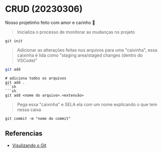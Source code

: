 # CRUD (20230306)

Nosso projetinho feito com amor e carinho 💜

> Inicializa o processo de monitorar as mudanças no projeto
```
git init
```

> Adicionar as alterações feitas nos arquivos para uma "caixinha", essa caixinha é lida como "staging area/staged changes (dentro do VSCode)"
```sh
git add
```
```
# adiciona todos os arquivos
git add .
```sh
```sh
git add <nome do arquivo>.<extensão>
```

> Pega essa "caixinha" e SELA ela com um nome explicando o que tem nessa caixa
```
git commit -m "nome do commit"
```

## Referencias
- [Visulizando o Git](https://git-school.github.io/visualizing-git/)